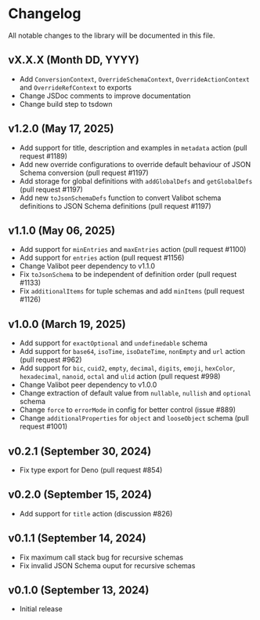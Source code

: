 # Changelog

All notable changes to the library will be documented in this file.

## vX.X.X (Month DD, YYYY)

- Add `ConversionContext`, `OverrideSchemaContext`, `OverrideActionContext` and `OverrideRefContext` to exports
- Change JSDoc comments to improve documentation
- Change build step to tsdown

## v1.2.0 (May 17, 2025)

- Add support for title, description and examples in `metadata` action (pull request #1189)
- Add new override configurations to override default behaviour of JSON Schema conversion (pull request #1197)
- Add storage for global definitions with `addGlobalDefs` and `getGlobalDefs` (pull request #1197)
- Add new `toJsonSchemaDefs` function to convert Valibot schema definitions to JSON Schema definitions (pull request #1197)

## v1.1.0 (May 06, 2025)

- Add support for `minEntries` and `maxEntries` action (pull request #1100)
- Add support for `entries` action (pull request #1156)
- Change Valibot peer dependency to v1.1.0
- Fix `toJsonSchema` to be independent of definition order (pull request #1133)
- Fix `additionalItems` for tuple schemas and add `minItems` (pull request #1126)

## v1.0.0 (March 19, 2025)

- Add support for `exactOptional` and `undefinedable` schema
- Add support for `base64`, `isoTime`, `isoDateTime`, `nonEmpty` and `url` action (pull request #962)
- Add support for `bic`, `cuid2`, `empty`, `decimal`, `digits`, `emoji`, `hexColor`, `hexadecimal`, `nanoid`, `octal` and `ulid` action (pull request #998)
- Change Valibot peer dependency to v1.0.0
- Change extraction of default value from `nullable`, `nullish` and `optional` schema
- Change `force` to `errorMode` in config for better control (issue #889)
- Change `additionalProperties` for `object` and `looseObject` schema (pull request #1001)

## v0.2.1 (September 30, 2024)

- Fix type export for Deno (pull request #854)

## v0.2.0 (September 15, 2024)

- Add support for `title` action (discussion #826)

## v0.1.1 (September 14, 2024)

- Fix maximum call stack bug for recursive schemas
- Fix invalid JSON Schema ouput for recursive schemas

## v0.1.0 (September 13, 2024)

- Initial release
